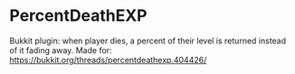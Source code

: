 # PercentDeathEXP
Bukkit plugin: when player dies, a percent of their level is returned instead of it fading away.
Made for: https://bukkit.org/threads/percentdeathexp.404426/
